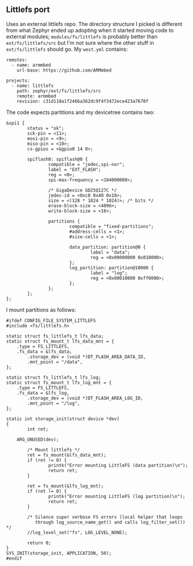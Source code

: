 Littlefs port
-------------

Uses an external littlefs repo.  The directory structure I picked is
different from what Zephyr ended up adopting when it started moving
code to external modules; `modules/fs/littlefs` is probably better
than `ext/fs/littlefs/src` but I'm not sure where the other stuff in
`ext/fs/littlefs` should go.  My `west.yml` contains:

    remotes:
      - name: armmbed
        url-base: https://github.com/ARMmbed

    projects:
      - name: littlefs
        path: zephyr/ext/fs/littlefs/src
        remote: armmbed
        revision: c31d118a1f2466a362dc9f4f3472ece423a7670f

The code expects partitions and my devicetree contains two:

    &spi1 {
            status = "ok";
            sck-pin = <11>;
            mosi-pin = <9>;
            miso-pin = <10>;
            cs-gpios = <&gpio0 14 0>;

            spiflash0: spiflash@0 {
                    compatible = "jedec,spi-nor";
                    label = "EXT_FLASH";
                    reg = <0>;
                    spi-max-frequency = <104000000>;

                    /* GigaDevice GD25Q127C */
                    jedec-id = <0xc8 0x40 0x18>;
                    size = <(128 * 1024 * 1024)>; /* bits */
                    erase-block-size = <4096>;
                    write-block-size = <16>;

                    partitions {
                            compatible = "fixed-partitions";
                            #address-cells = <1>;
                            #size-cells = <1>;

                            data_partition: partition@0 {
                                    label = "data";
                                    reg = <0x00000000 0x010000>;
                            };
                            log_partition: partition@10000 {
                                    label = "log";
                                    reg = <0x00010000 0xff0000>;
                            };
                    };
            };
    };

I mount partitions as follows:

    #ifdef CONFIG_FILE_SYSTEM_LITTLEFS
    #include <fs/littlefs.h>

    static struct fs_littlefs_t lfs_data;
    static struct fs_mount_t lfs_data_mnt = {
    	.type = FS_LITTLEFS,
    	.fs_data = &lfs_data,
            .storage_dev = (void *)DT_FLASH_AREA_DATA_ID,
            .mnt_point = "/data",
    };

    static struct fs_littlefs_t lfs_log;
    static struct fs_mount_t lfs_log_mnt = {
    	.type = FS_LITTLEFS,
    	.fs_data = &lfs_log,
            .storage_dev = (void *)DT_FLASH_AREA_LOG_ID,
            .mnt_point = "/log",
    };

    static int storage_init(struct device *dev)
    {
            int ret;

    	ARG_UNUSED(dev);

            /* Mount littlefs */
            ret = fs_mount(&lfs_data_mnt);
            if (ret != 0) {
                    printk("Error mounting LittleFS (data partition)\n");
                    return ret;
            }

            ret = fs_mount(&lfs_log_mnt);
            if (ret != 0) {
                    printk("Error mounting LittleFS (log partition)\n");
                    return ret;
            }

            /* Silence super verbose FS errors (local helper that loops
               through log_source_name_get() and calls log_filter_set()) */
            //log_level_set("fs", LOG_LEVEL_NONE);

            return 0;
    }
    SYS_INIT(storage_init, APPLICATION, 50);
    #endif
